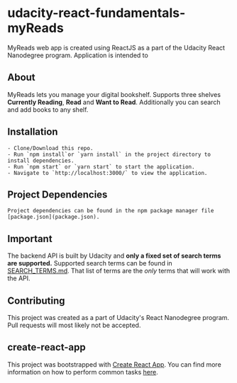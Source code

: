 # udacity-react-fundamentals-myReads

MyReads web app is created using ReactJS as a part of the Udacity React Nanodegree program. Application is intended to 

## About

MyReads lets you manage your digital bookshelf. Supports three shelves **Currently Reading**, **Read** and **Want to Read**. Additionally you can search and add books to any shelf. 

## Installation
	- Clone/Download this repo.
	- Run `npm install`or `yarn install` in the project directory to install dependencies.
	- Run `npm start` or `yarn start` to start the application.
	- Navigate to `http://localhost:3000/` to view the application.

## Project Dependencies
	Project dependencies can be found in the npm package manager file [package.json](package.json).


## Important
The backend API is built by Udacity and **only a fixed set of search terms are supported.** Supported search terms can be found in [SEARCH_TERMS.md](SEARCH_TERMS.md). That list of terms are the _only_ terms that will work with the API.


## Contributing

This project was created as a part of Udacity's React Nanodegree program. Pull requests will most likely not be accepted. 

## create-react-app

This project was bootstrapped with [Create React App](https://github.com/facebookincubator/create-react-app). You can find more information on how to perform common tasks [here](https://github.com/facebookincubator/create-react-app/blob/master/packages/react-scripts/template/README.md).
